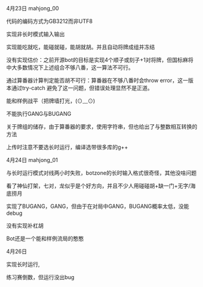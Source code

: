 4月23日 mahjong_00

代码的编码方式为GB3212而非UTF8



实现非长时模式输入输出

实现能吃就吃，能碰就碰，能胡就胡。并且自动将牌成组并冻结

没有实现估价：之前开源bot的目标是实现4个顺子或刻子+1对将牌，但国标麻将中大多数情况下上述组合不够八番，这一算法不可行。

通过算番器计算判定能否胡不可行：算番器在不够八番时会throw error，这一版本通过try-catch 避免了这一问题，但错误处理显然不是正道。



能和样例战平（把牌墙打光，(⊙﹏⊙)

不能执行GANG与BUGANG



关于牌组的储存，由于算番器的要求，使用字符串，但也给出了与整数相互转换的方法



上传时注意不要选长时运行，编译选带很多库的g++



4月24日 mahjong_01

与长时运行模式对线两小时失败，botzone的长时输入格式很奇怪，其他没啥问题

看了神仙打架，七对，龙似乎是个好方向，并且不少人用碰碰胡+缺一门+无字/海底捞月

实现了BUGANG，GANG，但由于在对局中GANG，BUGANG概率太低，没能debug

没有实现补杠胡

Bot还是一个能和样例流局的憨憨





4月26日

实现长时运行,

练习赛倒数，但运行没出bug